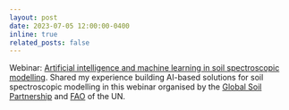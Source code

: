 ```yaml
---
layout: post
date: 2023-07-05 12:00:00-0400
inline: true
related_posts: false
---
```


Webinar: [Artificial intelligence and machine learning in soil spectroscopic modelling](https://www.fao.org/global-soil-partnership/resources/events/detail/en/c/1640718/). Shared my experience building AI-based solutions for soil spectroscopic modelling in this webinar organised by the [Global Soil Partnership](https://www.fao.org/global-soil-partnership/en/) and [FAO](https://www.fao.org/home/en) of the UN.